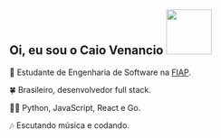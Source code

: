 ## Oi, eu sou o Caio Venancio <img src="https://media4.giphy.com/media/v1.Y2lkPTc5MGI3NjExcDZjcjA1cDY3NWV5Z3RncHB4aHVrdHA5ZnF0dng3dnN1aWxmaXJxMCZlcD12MV9pbnRlcm5hbF9naWZfYnlfaWQmY3Q9cw/pRFSQDwkLyCmQYzdql/giphy.gif" height="80px" width="80px">

🎯 Estudante de Engenharia de Software na [FIAP](https://www.fiap.com.br).

🍀 Brasileiro, desenvolvedor full stack.

👨‍💻 Python, JavaScript, React e Go.

🎶 Escutando música e codando.
